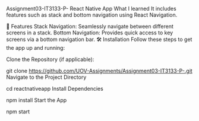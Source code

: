 Assignment03-IT3133-P-
React Native App
What I learned
It includes features such as stack and bottom navigation using React Navigation.

🚀 Features
Stack Navigation: Seamlessly navigate between different screens in a stack.
Bottom Navigation: Provides quick access to key screens via a bottom navigation bar.
🛠 Installation
Follow these steps to get the app up and running:

Clone the Repository (if applicable):

git clone https://github.com/UOV-Assignments/Assignment03-IT3133-P-.git
Navigate to the Project Directory

cd reactnativeapp
Install Dependencies

npm install
Start the App

npm start
